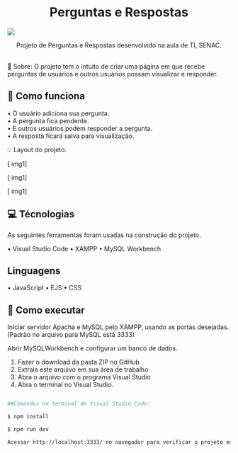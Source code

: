 <h1 align="center">Perguntas e Respostas</h1>

<img src="https://i.ibb.co/bLL7w2T/banner-qea-1.png">

<p align="center">Projeto de Perguntas e Respostas desenvolvido na aula de TI, SENAC.</p>

<br>
🔸 Sobre:
O projeto tem o intuito de criar uma página em que recebe perguntas de usuários e outros usuários possam visualizar e responder.

## 🔹 Como funciona

• O usuário adiciona sua pergunta.
<br>
• A pergunta fica pendente.
<br>
• E outros usuários podem responder a pergunta.
<br>
• A resposta ficará salva para visualização.


💡 Layout do projeto.

[ img1]

[ img1]

[ img1]

## 💻 Técnologias
As seguintes ferramentas foram usadas na construção do projeto.

• Visual Studio Code
• XAMPP
• MySQL Workbench

## Linguagens

• JavaScript
• EJS
• CSS

## 🔎 Como executar

Iniciar servidor Apacha e MySQL pelo XAMPP, usando as portas desejadas. (Padrão no arquivo para MySQL está 3333)

Abrir MySQLWorkbench e configurar um banco de dados.

1. Fazer o download da pasta ZIP no GitHub 
2. Extraia este arquivo em sua área de trabalho
3. Abra o arquivo com o programa Visual Studio
4. Abra o terminal no Visual Studio.

```bash

##Comandos no terminal do Visual Studio Code:

$ npm install

$ npm run dev

Acessar http://localhost:3333/ no navegador para verificar o projeto em servidor local.

```




